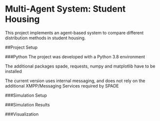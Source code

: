 # Multi-Agent System: Student Housing

This project implements an agent-based system to compare different distribution methods in student housing.

##Project Setup

###Python
The project was developed with a Python 3.8 environment

The additional packages spade, requests, numpy and matplotlib have to be installed

The current version uses internal messaging, and does not rely on the additional XMPP/Messaging Services required by SPADE

###Simulation Setup


###Simulation Results

###Visualization
